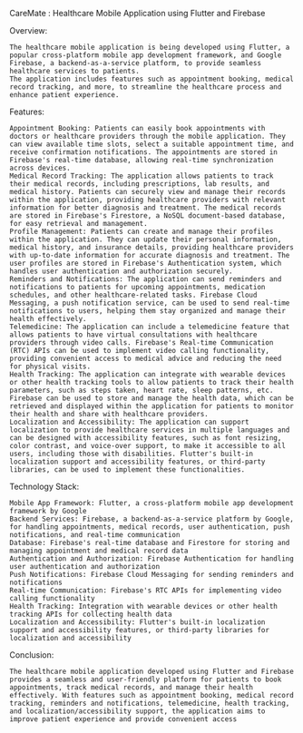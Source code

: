 
CareMate : Healthcare Mobile Application using Flutter and Firebase

Overview:

    The healthcare mobile application is being developed using Flutter, a popular cross-platform mobile app development framework, and Google Firebase, a backend-as-a-service platform, to provide seamless healthcare services to patients.
    The application includes features such as appointment booking, medical record tracking, and more, to streamline the healthcare process and enhance patient experience.

Features:

    Appointment Booking: Patients can easily book appointments with doctors or healthcare providers through the mobile application. They can view available time slots, select a suitable appointment time, and receive confirmation notifications. The appointments are stored in Firebase's real-time database, allowing real-time synchronization across devices.
    Medical Record Tracking: The application allows patients to track their medical records, including prescriptions, lab results, and medical history. Patients can securely view and manage their records within the application, providing healthcare providers with relevant information for better diagnosis and treatment. The medical records are stored in Firebase's Firestore, a NoSQL document-based database, for easy retrieval and management.
    Profile Management: Patients can create and manage their profiles within the application. They can update their personal information, medical history, and insurance details, providing healthcare providers with up-to-date information for accurate diagnosis and treatment. The user profiles are stored in Firebase's Authentication system, which handles user authentication and authorization securely.
    Reminders and Notifications: The application can send reminders and notifications to patients for upcoming appointments, medication schedules, and other healthcare-related tasks. Firebase Cloud Messaging, a push notification service, can be used to send real-time notifications to users, helping them stay organized and manage their health effectively.
    Telemedicine: The application can include a telemedicine feature that allows patients to have virtual consultations with healthcare providers through video calls. Firebase's Real-time Communication (RTC) APIs can be used to implement video calling functionality, providing convenient access to medical advice and reducing the need for physical visits.
    Health Tracking: The application can integrate with wearable devices or other health tracking tools to allow patients to track their health parameters, such as steps taken, heart rate, sleep patterns, etc. Firebase can be used to store and manage the health data, which can be retrieved and displayed within the application for patients to monitor their health and share with healthcare providers.
    Localization and Accessibility: The application can support localization to provide healthcare services in multiple languages and can be designed with accessibility features, such as font resizing, color contrast, and voice-over support, to make it accessible to all users, including those with disabilities. Flutter's built-in localization support and accessibility features, or third-party libraries, can be used to implement these functionalities.

Technology Stack:

    Mobile App Framework: Flutter, a cross-platform mobile app development framework by Google
    Backend Services: Firebase, a backend-as-a-service platform by Google, for handling appointments, medical records, user authentication, push notifications, and real-time communication
    Database: Firebase's real-time database and Firestore for storing and managing appointment and medical record data
    Authentication and Authorization: Firebase Authentication for handling user authentication and authorization
    Push Notifications: Firebase Cloud Messaging for sending reminders and notifications
    Real-time Communication: Firebase's RTC APIs for implementing video calling functionality
    Health Tracking: Integration with wearable devices or other health tracking APIs for collecting health data
    Localization and Accessibility: Flutter's built-in localization support and accessibility features, or third-party libraries for localization and accessibility

Conclusion:

    The healthcare mobile application developed using Flutter and Firebase provides a seamless and user-friendly platform for patients to book appointments, track medical records, and manage their health effectively. With features such as appointment booking, medical record tracking, reminders and notifications, telemedicine, health tracking, and localization/accessibility support, the application aims to improve patient experience and provide convenient access
